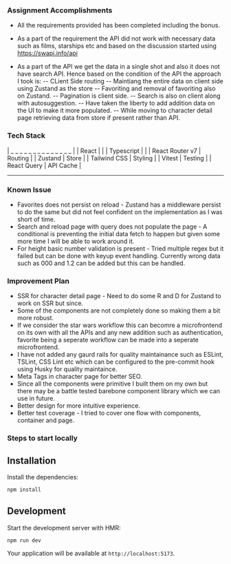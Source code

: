 ### Assignment Accomplishments

- All the requirements provided has been completed including the bonus.
- As a part of the requirement the API did not work with necessary data such as films, starships etc and based on the discussion started using https://swapi.info/api

- As a part of the API we get the data in a single shot and also it does not have search API.
  Hence based on the condition of the API the approach I took is:
  -- CLient Side routing
  -- Maintiang the entire data on client side using Zustand as the store
  -- Favoriting and removal of favoriting also on Zustand.
  -- Pagination is client side.
  -- Search is also on client along with autosuggestion.
  -- Have taken the liberty to add addition data on the UI to make it more populated.
  -- While moving to character detail page retrieving data from store if present rather than API.

### Tech Stack

| \_ \_ \_ \_ \_ \_ \_ \_ \_ \_ \_ \_ \_ \_ |
| React | |
| Typescript | |
| React Router v7 | Routing |
| Zustand | Store |
| Tailwind CSS | Styling |
| Vitest | Testing |
| React Query | API Cache |

---

### Known Issue

- Favorites does not persist on reload - Zustand has a middleware persist to do the same but did not feel confident on the implementation as I was short of time.
- Search and reload page with query does not populate the page - A conditional is preventing the initial data fetch to happen but given some more time I will be able to work around it.
- For height basic number validation is present - Tried multiple regex but it failed but can be done with keyup event handling. Currently wrong data such as 000 and 1.2 can be added but this can be handled.

### Improvement Plan

- SSR for character detail page - Need to do some R and D for Zustand to work on SSR but since.
- Some of the components are not completely done so making them a bit more robust.
- If we consider the star wars workflow this can becomre a microfrontend on its own with all the APIs and any new addition such as authentication, favorite being a seperate workflow can be made into a seperate microfrontend.
- I have not added any gaurd rails for quality maintainance such as ESLint, TSLint, CSS Lint etc which can be configured to the pre-commit hook using Husky for quality maintaince.
- Meta Tags in character page for better SEO.
- Since all the components were primitive I built them on my own but there may be a battle tested barebone component library which we can use in future.
- Better design for more intuitive experience.
- Better test coverage - I tried to cover one flow with components, container and page.

### Steps to start locally

## Installation

Install the dependencies:

```bash
npm install
```

## Development

Start the development server with HMR:

```bash
npm run dev
```

Your application will be available at `http://localhost:5173`.
